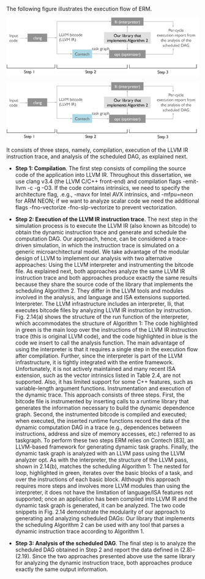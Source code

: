 

The following figure illustrates the execution flow of ERM. 



![Alt text](images/erm-execution-flow-steps-web.gif?raw=true "Optional Title")

[![](images/erm-execution-flow-steps-web.gif)](images/erm-execution-flow-steps-web.gif)





It consists of three steps, namely, compilation,
execution of the LLVM IR instruction trace, and analysis of the scheduled DAG, as explained
next.
* **Step 1: Compilation**. The first step consists of compiling the source code of the application
into LLVM IR. Throughout this dissertation, we use clang v3.4 (the LLVM C/C++
front-end) and compilation flags -emit-llvm -c -g -O3. If the code contains intrinsics, we
need to specify the architecture flag, .e.g., -mavx for Intel AVX intrinsics, and -mfpu=neon for
ARM NEON; if we want to analyze scalar code we need the additional flags -fno-vectorize
-fno-slp-vectorize to prevent vectorization.


* **Step 2: Execution of the LLVM IR instruction trace**. The next step in the simulation
process is to execute the LLVM IR (also known as bitcode) to obtain the dynamic
instruction trace and generate and schedule the computation DAG. Our approach, hence,
can be considered a trace-driven simulation, in which the instruction trace is simulated on
a generic microarchitectural model. We take advantage of the modular design of LLVM to
implement our analysis with two alternative approaches: Using the LLVM interpreter and
instrumenting the bitcode file. As explained next, both approaches analyze the same LLVM
IR instruction trace and both approaches produce exactly the same results because they
share the source code of the library that implements the scheduling Algorithm 2. They differ
in the LLVM tools and modules involved in the analysis, and language and ISA extensions
supported.
Interpreter. The LLVM infrastructure includes an interpreter, lli, that executes bitcode
files by analyzing LLVM IR instruction by instruction. Fig. 2.14(a) shows the structure of
the run function of the interpreter, which accommodates the structure of Algorithm 1: The
code highlighted in green is the main loop over the instructions of the LLVM IR instruction
trace (this is original LLVM code), and the code highlighted in blue is the code we insert to
call the analysis function. The main advantage of using the interpreter is that it requires a
single step in the execution flow after compilation. Further, since the interpreter is part of
the LLVM infrastructure, it is tightly integrated with the entire framework. Unfortunately,
it is not actively maintained and many recent ISA extension, such as the vector intrinsics
listed in Table 2.4, are not supported. Also, it has limited support for some C++ features,
such as variable-length argument functions.
Instrumentation and execution of the dynamic trace. This approach consists of
three steps. First, the bitcode file is instrumented by inserting calls to a runtime library
that generates the information necessary to build the dynamic dependence graph. Second,
the instrumented bitcode is compiled and executed; when executed, the inserted runtime
functions record the data of the dynamic computation DAG in a trace (e.g., dependences
between instructions, address and size of memory accesses, etc.) referred to as taskgraph.
To perform these two steps ERM relies on Contech [83], an LLVM-based framework for
generating dynamic task graphs. Finally, the dynamic task graph is analyzed with an
LLVM pass using the LLVM analyzer opt. As with the interpreter, the structure of the
LLVM pass, shown in 2.14(b), matches the scheduling Algorithm 1: The nested for loop,
highlighted in green, iterates over the basic blocks of a task, and over the instructions of
each basic block. Although this approach requires more steps and involves more LLVM
modules than using the interpreter, it does not have the limitation of language/ISA features
not supported; once an application has been compiled into LLVM IR and the dynamic task
graph is generated, it can be analyzed.
The two code snippets in Fig. 2.14 demonstrate the modularity of our approach to generating
and analyzing scheduled DAGs: Our library that implements the scheduling Algorithm 2
can be used with any tool that parses a dynamic instruction trace according to Algorithm 1.

* **Step 3: Analysis of the scheduled DAG**. The final step is to analyze the scheduled DAG
obtained in Step 2 and report the data defined in (2.8)–(2.19). Since the two approaches presented above use the same library for analyzing the dynamic instruction trace, both
approaches produce exactly the same output information.
